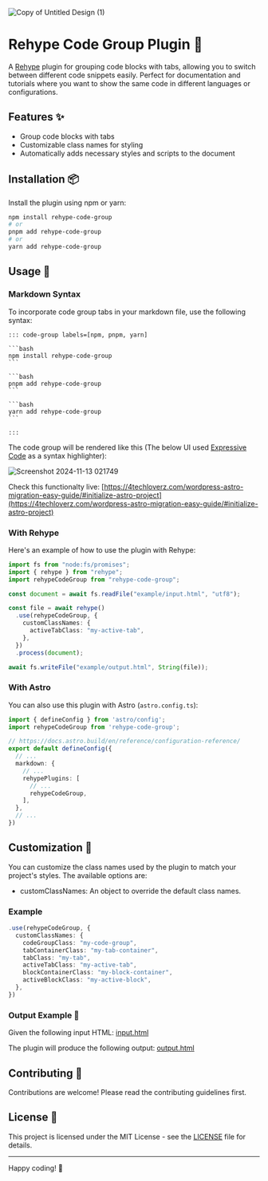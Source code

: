 ![Copy of Untitled Design (1)](https://github.com/user-attachments/assets/fa55322a-d00b-45df-9537-63f43cb781c7)

# Rehype Code Group Plugin 🤖

A [Rehype](https://github.com/rehypejs/rehype) plugin for grouping code blocks with tabs, allowing you to switch between different code snippets easily. Perfect for documentation and tutorials where you want to show the same code in different languages or configurations.

## Features ✨

- Group code blocks with tabs
- Customizable class names for styling
- Automatically adds necessary styles and scripts to the document

## Installation 📦
Install the plugin using npm or yarn:

```bash
npm install rehype-code-group
# or
pnpm add rehype-code-group
# or
yarn add rehype-code-group
```

## Usage 🚀

### Markdown Syntax

To incorporate code group tabs in your markdown file, use the following syntax:

~~~raw
::: code-group labels=[npm, pnpm, yarn]

```bash
npm install rehype-code-group
```

```bash
pnpm add rehype-code-group
```

```bash
yarn add rehype-code-group
```

:::
~~~

The code group will be rendered like this (The below UI used [Expressive Code](https://expressive-code.com/) as a syntax highlighter):

![Screenshot 2024-11-13 021749](https://github.com/user-attachments/assets/0bcae4e7-569a-4189-b890-9f543a67feb6)

Check this functionalty live: [https://4techloverz.com/wordpress-astro-migration-easy-guide/#initialize-astro-project](https://4techloverz.com/wordpress-astro-migration-easy-guide/#initialize-astro-project)

### With Rehype

Here's an example of how to use the plugin with Rehype:

```typescript
import fs from "node:fs/promises";
import { rehype } from "rehype";
import rehypeCodeGroup from "rehype-code-group";

const document = await fs.readFile("example/input.html", "utf8");

const file = await rehype()
  .use(rehypeCodeGroup, {
    customClassNames: {
      activeTabClass: "my-active-tab",
    },
  })
  .process(document);

await fs.writeFile("example/output.html", String(file));
```

### With Astro

You can also use this plugin with Astro (`astro.config.ts`):

```typescript
import { defineConfig } from 'astro/config';
import rehypeCodeGroup from 'rehype-code-group';

// https://docs.astro.build/en/reference/configuration-reference/
export default defineConfig({
  // ...
  markdown: {
    // ...
    rehypePlugins: [
      // ...
      rehypeCodeGroup,
    ],
  },
  // ...
})
```

## Customization 🎨

You can customize the class names used by the plugin to match your project's styles. The available options are:

- customClassNames: An object to override the default class names.

### Example

```typescript
.use(rehypeCodeGroup, {
  customClassNames: {
    codeGroupClass: "my-code-group",
    tabContainerClass: "my-tab-container",
    tabClass: "my-tab",
    activeTabClass: "my-active-tab",
    blockContainerClass: "my-block-container",
    activeBlockClass: "my-active-block",
  },
})
```

### Output Example 📄

Given the following input HTML: [input.html](https://github.com/ITZSHOAIB/rehype-code-group/blob/main/example/input.html)

The plugin will produce the following output: [output.html](https://github.com/ITZSHOAIB/rehype-code-group/blob/main/example/output.html)

## Contributing 🤝
Contributions are welcome! Please read the contributing guidelines first.

## License 📄
This project is licensed under the MIT License - see the [LICENSE](https://github.com/ITZSHOAIB/rehype-code-group?tab=MIT-1-ov-file) file for details.

---

Happy coding! 🎉
